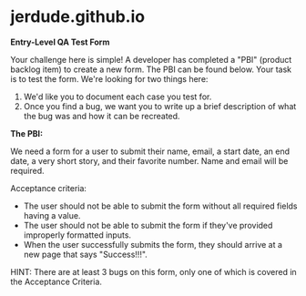 # jerdude.github.io

**Entry-Level QA Test Form**

Your challenge here is simple! A developer has completed a "PBI" (product backlog item) to create a new form. The PBI can be found below. Your task is to test the form. We're looking for two things here:

1. We'd like you to document each case you test for.
2. Once you find a bug, we want you to write up a brief description of what the bug was and how it can be recreated.

**The PBI:**

We need a form for a user to submit their name, email, a start date, an end date, a very short story, and their favorite number. Name and email will be required.

Acceptance criteria:
- The user should not be able to submit the form without all required fields having a value.
- The user should not be able to submit the form if they've provided improperly formatted inputs.
- When the user successfully submits the form, they should arrive at a new page that says "Success!!!".

HINT: There are at least 3 bugs on this form, only one of which is covered in the Acceptance Criteria.